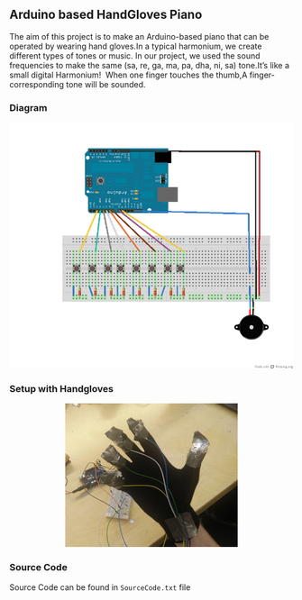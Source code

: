 ##  Arduino based HandGloves Piano

The aim of this project is to make an Arduino-based piano that can be operated by wearing hand gloves.In a typical harmonium, we create different types of tones or
music. In our project, we used the sound frequencies to make the same (sa, re, ga, ma, pa, dha, ni, sa) tone.It’s like a small digital Harmonium!  When one finger touches the thumb,A finger-corresponding tone will be sounded.

### Diagram
<p align="center">
  <img src="https://github.com/Uchswas/Hand-Gloves-Piano/raw/master/piezo_piano_bb.png"/>
</p>

### Setup with Handgloves

<p align="center">
  <img src="https://github.com/Uchswas/Hand-Gloves-Piano/raw/master/FM1U3HEIWWFUC5I.RECTANGLE1.jpg"/>
</p>

### Source Code

Source Code can be found in `SourceCode.txt` file
